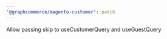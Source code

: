 ```yaml
---
'@graphcommerce/magento-customer': patch
---
```


Allow passing skip to useCustomerQuery and useGuestQuery
